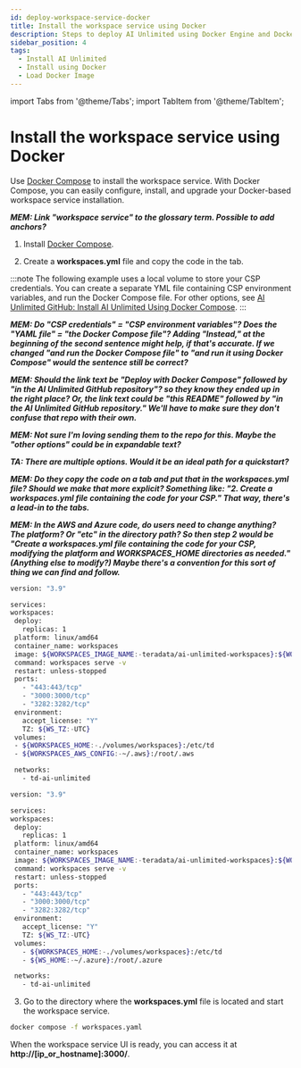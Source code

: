 ```yaml
---
id: deploy-workspace-service-docker
title: Install the workspace service using Docker
description: Steps to deploy AI Unlimited using Docker Engine and Docker Compose.
sidebar_position: 4
tags:
  - Install AI Unlimited
  - Install using Docker
  - Load Docker Image
---
```

import Tabs from '@theme/Tabs';
import TabItem from '@theme/TabItem';

# Install the workspace service using Docker

Use [Docker Compose](https://docs.docker.com/compose/) to install the workspace service. With Docker Compose, you can easily configure, install, and upgrade your Docker-based workspace service installation.

***MEM: Link "workspace service" to the glossary term. Possible to add anchors?***
  
1. Install [Docker Compose](https://docs.docker.com/compose/install/). 

2.	Create a **workspaces.yml** file and copy the code in the tab.

:::note 
The following example uses a local volume to store your CSP credentials. You can create a separate YML file containing CSP environment variables, and run the Docker Compose file. For other options, see [AI Unlimited GitHub: Install AI Unlimited Using Docker Compose](https://github.com/Teradata/ai-unlimited/blob/develop/deployments/docker/README.md).
:::

***MEM: Do "CSP credentials" = "CSP environment variables"? Does the "YAML file" = "the Docker Compose file"? Adding "Instead," at the beginning of the second sentence might help, if that's accurate. If we changed "and run the Docker Compose file" to "and run it using Docker Compose" would the sentence still be correct?***

***MEM: Should the link text be "Deploy with Docker Compose" followed by "in the AI Unlimited GitHub repository"? so they know they ended up in the right place? Or, the link text could be "this README" followed by "in the AI Unlimited GitHub repository." We'll have to make sure they don't confuse that repo with their own.*** 

***MEM: Not sure I'm loving sending them to the repo for this. Maybe the "other options" could be in expandable text?***

***TA: There are multiple options. Would it be an ideal path for a quickstart?***

***MEM: Do they copy the code on a tab and put that in the workspaces.yml file? Should we make that more explicit? Something like: "2. Create a workspaces.yml file containing the code for your CSP." That way, there's a lead-in to the tabs.***

***MEM: In the AWS and Azure code, do users need to change anything? The platform? Or "etc" in the directory path? So then step 2 would be "Create a workspaces.yml file containing the code for your CSP, modifying the platform and WORKSPACES_HOME directories as needed." (Anything else to modify?) Maybe there's a convention for this sort of thing we can find and follow.***


   <Tabs>
   <TabItem value="aws1" label="AWS">
   
   ```bash title="AWS Docker Compose"
version: "3.9"

services:
  workspaces:
    deploy:
      replicas: 1
    platform: linux/amd64
    container_name: workspaces
    image: ${WORKSPACES_IMAGE_NAME:-teradata/ai-unlimited-workspaces}:${WORKSPACES_IMAGE_TAG:-latest}
    command: workspaces serve -v
    restart: unless-stopped
    ports:
      - "443:443/tcp"
      - "3000:3000/tcp"
      - "3282:3282/tcp"
    environment:
      accept_license: "Y"
      TZ: ${WS_TZ:-UTC}
    volumes:
    - ${WORKSPACES_HOME:-./volumes/workspaces}:/etc/td
    - ${WORKSPACES_AWS_CONFIG:-~/.aws}:/root/.aws

    networks:
      - td-ai-unlimited
   
   ```
   </TabItem>
   <TabItem value="azure" label="Azure">

   ```bash title="Azure Docker Compose"
version: "3.9"

services:
  workspaces:
    deploy:
      replicas: 1
    platform: linux/amd64
    container_name: workspaces
    image: ${WORKSPACES_IMAGE_NAME:-teradata/ai-unlimited-workspaces}:${WORKSPACES_IMAGE_TAG:-latest}
    command: workspaces serve -v
    restart: unless-stopped
    ports:
      - "443:443/tcp"
      - "3000:3000/tcp"
      - "3282:3282/tcp"
    environment:
      accept_license: "Y"
      TZ: ${WS_TZ:-UTC}
    volumes:
      - ${WORKSPACES_HOME:-./volumes/workspaces}:/etc/td
      - ${WS_HOME:-~/.azure}:/root/.azure

    networks:
      - td-ai-unlimited
   
   ```
   </TabItem>
   </Tabs>
   
   3.	Go to the directory where the **workspaces.yml** file is located and start the workspace service.

```bash title="Docker Compose Run"
docker compose -f workspaces.yaml
```
When the workspace service UI is ready, you can access it at **http://[ip_or_hostname]:3000/**.

